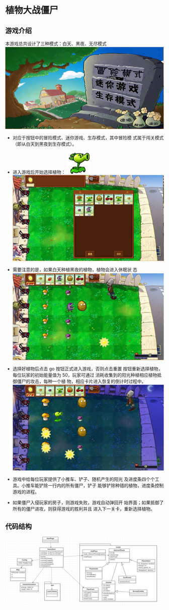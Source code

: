 # 植物大战僵尸

## 游戏介绍

本游戏总共设计了三种模式：白天、黑夜、无尽模式 
![start](img/开始界面.PNG)
* 对应于按钮中的冒险模式、迷你游戏、生存模式，其中冒险模
式属于闯关模式（即从白天到黑夜到生存模式）。 
* 进入游戏后开始选择植物： 
![image](img/doublePeaShooter.gif)
![select](img/选择植物.PNG)
* 需要注意的是，如果白天种植黑夜的植物，植物会进入休眠状
态
![day](img/白天.PNG)

* 选择好植物后点击 go 按钮正式进入游戏，否则点击重置
按钮重新选择植物，每位玩家的初始能量值为 50，玩家可通过
消耗收集到的阳光种植相应植物抵御僵尸的攻击，每种一个植
物，相应卡片进入恢复的倒计时过程中。 
![night](img/黑夜.PNG)
* 游戏中给每位玩家提供了小推车、铲子、随机产生的阳光
及进度条四个个工具。小推车能铲除一行内的所有僵尸，铲子
能够铲除种错的植物，进度条控制游戏的进程。 
* 如果僵尸入侵玩家的房子，则游戏失败，游戏自动弹回开
始界面；如果抵御了所有的僵尸进攻，则获得游戏的胜利并且
进入下一关卡，重新选择植物。 
## 代码结构
![代码](img/类图.PNG)
